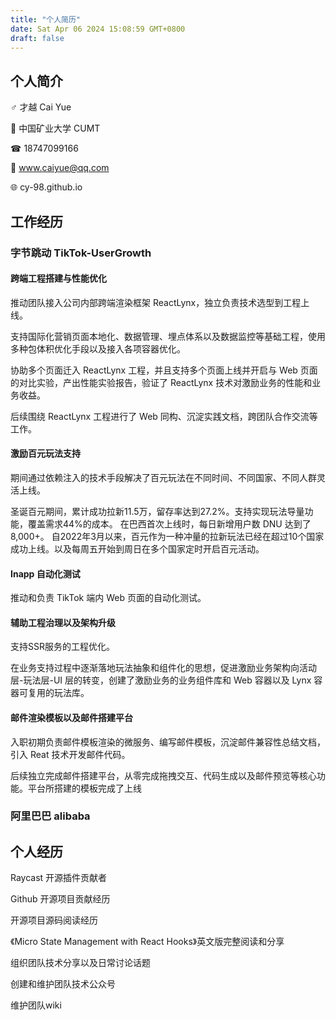 ```yaml
---
title: "个人简历"
date: Sat Apr 06 2024 15:08:59 GMT+0800
draft: false
---
```


## 个人简介
♂︎ 才越 Cai Yue

🏫 中国矿业大学 CUMT

☎︎ 18747099166

📧 www.caiyue@qq.com

🌐 cy-98.github.io


## 工作经历

### 字节跳动 TikTok-UserGrowth

#### 跨端工程搭建与性能优化

推动团队接入公司内部跨端渲染框架 ReactLynx，独立负责技术选型到工程上线。

支持国际化营销页面本地化、数据管理、埋点体系以及数据监控等基础工程，使用多种包体积优化手段以及接入各项容器优化。

协助多个页面迁入 ReactLynx 工程，并且支持多个页面上线并开启与 Web 页面的对比实验，产出性能实验报告，验证了 ReactLynx 技术对激励业务的性能和业务收益。

后续围绕 ReactLynx 工程进行了 Web 同构、沉淀实践文档，跨团队合作交流等工作。


#### 激励百元玩法支持

期间通过依赖注入的技术手段解决了百元玩法在不同时间、不同国家、不同人群灵活上线。

圣诞百元期间，累计成功拉新11.5万，留存率达到27.2%。支持实现玩法导量功能，覆盖需求44%的成本。
在巴西首次上线时，每日新增用户数 DNU 达到了 8,000+。
自2022年3月以来，百元作为一种冲量的拉新玩法已经在超过10个国家成功上线。以及每周五开始到周日在多个国家定时开启百元活动。

#### Inapp 自动化测试
推动和负责 TikTok 端内 Web 页面的自动化测试。



#### 辅助工程治理以及架构升级
支持SSR服务的工程优化。

在业务支持过程中逐渐落地玩法抽象和组件化的思想，促进激励业务架构向活动层-玩法层-UI 层的转变，创建了激励业务的业务组件库和 Web 容器以及 Lynx 容器可复用的玩法库。



#### 邮件渲染模板以及邮件搭建平台

入职初期负责邮件模板渲染的微服务、编写邮件模板，沉淀邮件兼容性总结文档，引入 Reat 技术开发邮件代码。

后续独立完成邮件搭建平台，从零完成拖拽交互、代码生成以及邮件预览等核心功能。平台所搭建的模板完成了上线


### 阿里巴巴 alibaba


## 个人经历

Raycast 开源插件贡献者

Github 开源项目贡献经历

开源项目源码阅读经历

《Micro State Management with React Hooks》英文版完整阅读和分享

组织团队技术分享以及日常讨论话题

创建和维护团队技术公众号

维护团队wiki